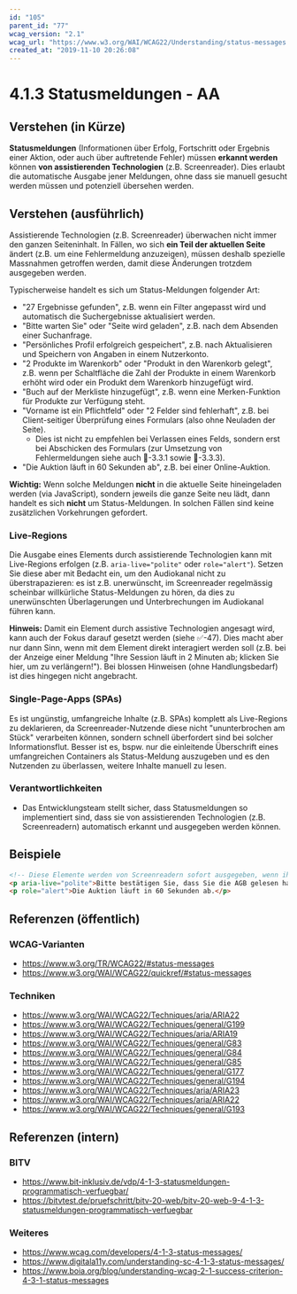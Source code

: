 ```yaml
---
id: "105"
parent_id: "77"
wcag_version: "2.1"
wcag_url: "https://www.w3.org/WAI/WCAG22/Understanding/status-messages.html"
created_at: "2019-11-10 20:26:08"
---
```


# 4.1.3 Statusmeldungen - AA

## Verstehen (in Kürze)

**Statusmeldungen** (Informationen über Erfolg, Fortschritt oder Ergebnis einer Aktion, oder auch über auftretende Fehler) müssen **erkannt werden** können **von assistierenden Technologien** (z.B. Screenreader). Dies erlaubt die automatische Ausgabe jener Meldungen, ohne dass sie manuell gesucht werden müssen und potenziell übersehen werden.

## Verstehen (ausführlich)

Assistierende Technologien (z.B. Screenreader) überwachen nicht immer den ganzen Seiteninhalt. In Fällen, wo sich **ein Teil der aktuellen Seite** ändert (z.B. um eine Fehlermeldung anzuzeigen), müssen deshalb spezielle Massnahmen getroffen werden, damit diese Änderungen trotzdem ausgegeben werden.

Typischerweise handelt es sich um Status-Meldungen folgender Art:

- "27 Ergebnisse gefunden", z.B. wenn ein Filter angepasst wird und automatisch die Suchergebnisse aktualisiert werden.
- "Bitte warten Sie" oder "Seite wird geladen", z.B. nach dem Absenden einer Suchanfrage.
- "Persönliches Profil erfolgreich gespeichert", z.B. nach Aktualisieren und Speichern von Angaben in einem Nutzerkonto.
- "2 Produkte im Warenkorb" oder "Produkt in den Warenkorb gelegt", z.B. wenn per Schaltfläche die Zahl der Produkte in einem Warenkorb erhöht wird oder ein Produkt dem Warenkorb hinzugefügt wird.
- "Buch auf der Merkliste hinzugefügt", z.B. wenn eine Merken-Funktion für Produkte zur Verfügung steht.
- "Vorname ist ein Pflichtfeld" oder "2 Felder sind fehlerhaft", z.B. bei Client-seitiger Überprüfung eines Formulars (also ohne Neuladen der Seite).
    - Dies ist nicht zu empfehlen bei Verlassen eines Felds, sondern erst bei Abschicken des Formulars (zur Umsetzung von Fehlermeldungen siehe auch 📜-3.3.1 sowie 📜-3.3.3).
- "Die Auktion läuft in 60 Sekunden ab", z.B. bei einer Online-Auktion.

**Wichtig:** Wenn solche Meldungen **nicht** in die aktuelle Seite hineingeladen werden (via JavaScript), sondern jeweils die ganze Seite neu lädt, dann handelt es sich **nicht** um Status-Meldungen. In solchen Fällen sind keine zusätzlichen Vorkehrungen gefordert.

### Live-Regions

Die Ausgabe eines Elements durch assistierende Technologien kann mit Live-Regions erfolgen (z.B. `aria-live="polite"` oder `role="alert"`). Setzen Sie diese aber mit Bedacht ein, um den Audiokanal nicht zu überstrapazieren: es ist z.B. unerwünscht, im Screenreader regelmässig scheinbar willkürliche Status-Meldungen zu hören, da dies zu unerwünschten Überlagerungen und Unterbrechungen im Audiokanal führen kann.

**Hinweis:** Damit ein Element durch assistive Technologien angesagt wird, kann auch der Fokus darauf gesetzt werden (siehe ✅-47). Dies macht aber nur dann Sinn, wenn mit dem Element direkt interagiert werden soll (z.B. bei der Anzeige einer Meldung "Ihre Session läuft in 2 Minuten ab; klicken Sie hier, um zu verlängern!"). Bei blossen Hinweisen (ohne Handlungsbedarf) ist dies hingegen nicht angebracht.

### Single-Page-Apps (SPAs)

Es ist ungünstig, umfangreiche Inhalte (z.B. SPAs) komplett als Live-Regions zu deklarieren, da Screenreader-Nutzende diese nicht "ununterbrochen am Stück" verarbeiten können, sondern schnell überfordert sind bei solcher Informationsflut. Besser ist es, bspw. nur die einleitende Überschrift eines umfangreichen Containers als Status-Meldung auszugeben und es den Nutzenden zu überlassen, weitere Inhalte manuell zu lesen.

### Verantwortlichkeiten

- Das Entwicklungsteam stellt sicher, dass Statusmeldungen so implementiert sind, dass sie von assistierenden Technologien (z.B. Screenreadern) automatisch erkannt und ausgegeben werden können.

## Beispiele

```html
<!-- Diese Elemente werden von Screenreadern sofort ausgegeben, wenn ihr Inhalt sich ändert. -->
<p aria-live="polite">Bitte bestätigen Sie, dass Sie die AGB gelesen haben.</p>
<p role="alert">Die Auktion läuft in 60 Sekunden ab.</p>
```

## Referenzen (öffentlich)

### WCAG-Varianten
- <https://www.w3.org/TR/WCAG22/#status-messages>
- <https://www.w3.org/WAI/WCAG22/quickref/#status-messages>

### Techniken
- <https://www.w3.org/WAI/WCAG22/Techniques/aria/ARIA22>
- <https://www.w3.org/WAI/WCAG22/Techniques/general/G199>
- <https://www.w3.org/WAI/WCAG22/Techniques/aria/ARIA19>
- <https://www.w3.org/WAI/WCAG22/Techniques/general/G83>
- <https://www.w3.org/WAI/WCAG22/Techniques/general/G84>
- <https://www.w3.org/WAI/WCAG22/Techniques/general/G85>
- <https://www.w3.org/WAI/WCAG22/Techniques/general/G177>
- <https://www.w3.org/WAI/WCAG22/Techniques/general/G194>
- <https://www.w3.org/WAI/WCAG22/Techniques/aria/ARIA23>
- <https://www.w3.org/WAI/WCAG22/Techniques/aria/ARIA22>
- <https://www.w3.org/WAI/WCAG22/Techniques/general/G193>

## Referenzen (intern)

### BITV
- <https://www.bit-inklusiv.de/vdp/4-1-3-statusmeldungen-programmatisch-verfuegbar/>
- <https://bitvtest.de/pruefschritt/bitv-20-web/bitv-20-web-9-4-1-3-statusmeldungen-programmatisch-verfuegbar>

### Weiteres
- <https://www.wcag.com/developers/4-1-3-status-messages/>
- <https://www.digitala11y.com/understanding-sc-4-1-3-status-messages/>
- <https://www.boia.org/blog/understanding-wcag-2-1-success-criterion-4-3-1-status-messages>